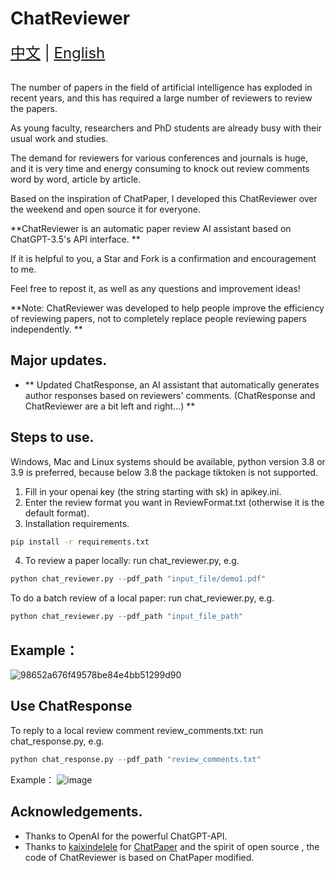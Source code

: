 # ChatReviewer

<div style="font-size: 1.5rem;">
  <a href="./README.md">中文</a> |
  <a href="./readme_en.md">English</a>
</div>
</br>

The number of papers in the field of artificial intelligence has exploded in recent years, and this has required a large number of reviewers to review the papers.

As young faculty, researchers and PhD students are already busy with their usual work and studies.

The demand for reviewers for various conferences and journals is huge, and it is very time and energy consuming to knock out review comments word by word, article by article.

Based on the inspiration of ChatPaper, I developed this ChatReviewer over the weekend and open source it for everyone.

**ChatReviewer is an automatic paper review AI assistant based on ChatGPT-3.5's API interface. **

If it is helpful to you, a Star and Fork is a confirmation and encouragement to me.

Feel free to repost it, as well as any questions and improvement ideas!

**Note: ChatReviewer was developed to help people improve the efficiency of reviewing papers, not to completely replace people reviewing papers independently. **

## Major updates.
- ** Updated ChatResponse, an AI assistant that automatically generates author responses based on reviewers' comments. (ChatResponse and ChatReviewer are a bit left and right...) **

## Steps to use.
Windows, Mac and Linux systems should be available, python version 3.8 or 3.9 is preferred, because below 3.8 the package tiktoken is not supported.
1. Fill in your openai key (the string starting with sk) in apikey.ini.
2. Enter the review format you want in ReviewFormat.txt (otherwise it is the default format).
3. Installation requirements.
``` bash
pip install -r requirements.txt
```
4. To review a paper locally: run chat_reviewer.py, e.g.
```python
python chat_reviewer.py --pdf_path "input_file/demo1.pdf"
```
To do a batch review of a local paper: run chat_reviewer.py, e.g.
```python
python chat_reviewer.py --pdf_path "input_file_path"
```
## Example：
![98652a676f49578be84e4bb51299d90](https://user-images.githubusercontent.com/56249874/226108616-e9e5fe36-350e-4991-9ece-2259a9af3ac3.png)
## Use ChatResponse
To reply to a local review comment review_comments.txt: run chat_response.py, e.g.
```python
python chat_response.py --pdf_path "review_comments.txt"
```
Example：
![image](https://user-images.githubusercontent.com/56249874/226114965-9a2b91e5-3766-42e8-b17f-05d9abb2191b.png)

## Acknowledgements.
- Thanks to OpenAI for the powerful ChatGPT-API.
- Thanks to [kaixindelele](https://github.com/kaixindelele) for [ChatPaper](https://github.com/kaixindelele/ChatPaper) and the spirit of open source , the code of ChatReviewer is based on ChatPaper modified.

